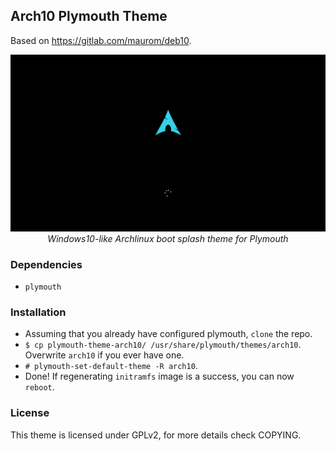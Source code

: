 ## Arch10 Plymouth Theme

Based on https://gitlab.com/maurom/deb10.

<p align='center'>
	<img alt='arch10' src='arch10.webp'/>
	<br/>
	<i>
		Windows10-like Archlinux boot splash theme for Plymouth
	</i>
</p>

### Dependencies

+ `plymouth`

### Installation

+ Assuming that you already have configured plymouth, `clone` the repo.
+ `$ cp plymouth-theme-arch10/ /usr/share/plymouth/themes/arch10`. Overwrite `arch10` if you ever have one.
+ `# plymouth-set-default-theme -R arch10`.
+ Done! If regenerating `initramfs` image is a success, you can now `reboot`.

### License

This theme is licensed under GPLv2, for more details check COPYING.
